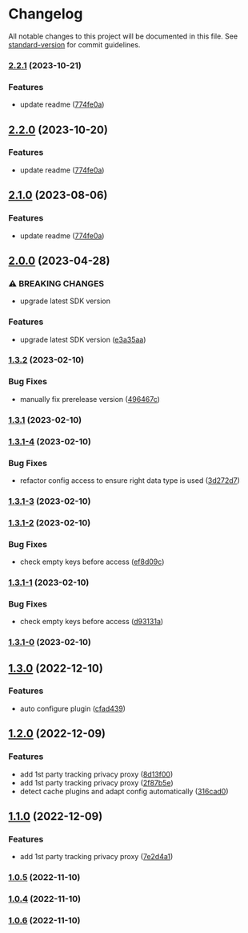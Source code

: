 # Changelog

All notable changes to this project will be documented in this file. See [standard-version](https://github.com/conventional-changelog/standard-version) for commit guidelines.

### [2.2.1](https://github.com/scobyio/analytics-wp/compare/v2.0.0...v2.2.1) (2023-10-21)


### Features

* update readme ([774fe0a](https://github.com/scobyio/analytics-wp/commit/774fe0ada7ec3dbfa5edf2e78778ee47e2c99bc6))

## [2.2.0](https://github.com/scobyio/analytics-wp/compare/v2.0.0...v2.2.0) (2023-10-20)


### Features

* update readme ([774fe0a](https://github.com/scobyio/analytics-wp/commit/774fe0ada7ec3dbfa5edf2e78778ee47e2c99bc6))

## [2.1.0](https://github.com/scobyio/analytics-wp/compare/v2.0.0...v2.1.0) (2023-08-06)


### Features

* update readme ([774fe0a](https://github.com/scobyio/analytics-wp/commit/774fe0ada7ec3dbfa5edf2e78778ee47e2c99bc6))

## [2.0.0](https://github.com/scobyio/analytics-wp/compare/v1.3.2...v2.0.0) (2023-04-28)


### ⚠ BREAKING CHANGES

* upgrade latest SDK version

### Features

* upgrade latest SDK version ([e3a35aa](https://github.com/scobyio/analytics-wp/commit/e3a35aa73336e8a7d7f31697d4fdf0125b8fd581))

### [1.3.2](https://github.com/scobyio/analytics-wp/compare/v1.3.1...v1.3.2) (2023-02-10)


### Bug Fixes

* manually fix prerelease version ([496467c](https://github.com/scobyio/analytics-wp/commit/496467c7eb9209e1ab547680454cd61d109c8761))

### [1.3.1](https://github.com/scobyio/analytics-wp/compare/v1.3.1-4...v1.3.1) (2023-02-10)

### [1.3.1-4](https://github.com/scobyio/analytics-wp/compare/v1.3.1-3...v1.3.1-4) (2023-02-10)


### Bug Fixes

* refactor config access to ensure right data type is used ([3d272d7](https://github.com/scobyio/analytics-wp/commit/3d272d77c7c6e84fa864bde505da33c071469342))

### [1.3.1-3](https://github.com/scobyio/analytics-wp/compare/v1.3.1-2...v1.3.1-3) (2023-02-10)

### [1.3.1-2](https://github.com/scobyio/analytics-wp/compare/v1.3.1-1...v1.3.1-2) (2023-02-10)


### Bug Fixes

* check empty keys before access ([ef8d09c](https://github.com/scobyio/analytics-wp/commit/ef8d09c0509396ae133111dfd6b5d5649d892af1))

### [1.3.1-1](https://github.com/scobyio/analytics-wp/compare/v1.3.1-0...v1.3.1-1) (2023-02-10)


### Bug Fixes

* check empty keys before access ([d93131a](https://github.com/scobyio/analytics-wp/commit/d93131a8e626c2d8c3beddcd12cb1cd8f834d6f2))

### [1.3.1-0](https://github.com/scobyio/analytics-wp/compare/v1.3.0...v1.3.1-0) (2023-02-10)

## [1.3.0](https://github.com/scobyio/analytics-wp/compare/v1.2.0...v1.3.0) (2022-12-10)


### Features

* auto configure plugin ([cfad439](https://github.com/scobyio/analytics-wp/commit/cfad4397ad80e9fb35f11dc8a747dc186ebef7f8))

## [1.2.0](https://github.com/scobyio/analytics-wp/compare/v1.0.5...v1.2.0) (2022-12-09)


### Features

* add 1st party tracking privacy proxy ([8d13f00](https://github.com/scobyio/analytics-wp/commit/8d13f0065cbb71da12dcc2a3dff65cb75d45a7ef))
* add 1st party tracking privacy proxy ([2f87b5e](https://github.com/scobyio/analytics-wp/commit/2f87b5eb4bcaa249385ecbe01f1df864fa1f79de))
* detect cache plugins and adapt config automatically ([316cad0](https://github.com/scobyio/analytics-wp/commit/316cad004a87ad81a519f8fee520b66f776b80d1))

## [1.1.0](https://github.com/scobyio/analytics-wp/compare/v1.0.5...v1.1.0) (2022-12-09)


### Features

* add 1st party tracking privacy proxy ([7e2d4a1](https://github.com/scobyio/analytics-wp/commit/7e2d4a13ac7c92e0fb187e897aa22edc9ce3e711))

### [1.0.5](https://github.com/scobyio/analytics-wp/compare/v1.0.4...v1.0.5) (2022-11-10)

### [1.0.4](https://github.com/scobyio/analytics-wp/compare/v1.0.2...v1.0.4) (2022-11-10)

### [1.0.6](https://github.com/scobyio/analytics-wp/compare/v1.0.3...v1.0.6) (2022-11-10)
